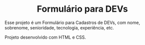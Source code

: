 <h1 align="center"> Formulário para DEVs </h1>
 
 Esse projeto é um Formulário para Cadastros de DEVs, com nome, sobrenome, senioridade, tecnologia, experiência, etc.
 
 Projeto desenvolvido com HTML e CSS.